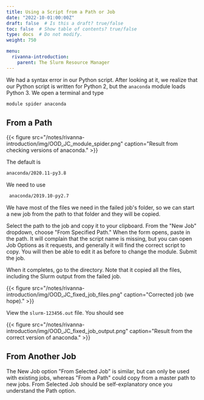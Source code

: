 ```yaml
---
title: Using a Script from a Path or Job
date: "2022-10-01:00:00Z"
draft: false  # Is this a draft? true/false
toc: false  # Show table of contents? true/false
type: docs  # Do not modify.
weight: 750

menu:
  rivanna-introduction:
    parent: The Slurm Resource Manager
---
```


We had a syntax error in our Python script.  After looking at it, we realize that our Python script is written for Python 2, but the `anaconda` module loads Python 3.  We open a terminal and type
```bash
module spider anaconda
```

## From a Path

{{< figure src="/notes/rivanna-introduction/img/OOD_JC_module_spider.png" caption="Result from checking versions of anaconda." >}}

The default is 
```bash
anaconda/2020.11-py3.8
```
We need to use
```bash
 anaconda/2019.10-py2.7
```

We have most of the files we need in the failed job's folder, so we can start a new job from the path to that folder and they will be copied.

Select the path to the job and copy it to your clipboard. From the "New Job" dropdown, choose "From Specified Path."  When the form opens, paste in the path.  It will complain that the script name is missing, but you can open Job Options as it requests, and generally it will find the correct script to copy.  You will then be able to edit it as before to change the module.  Submit the job.

When it completes, go to the directory.  Note that it copied all the files, including the Slurm output from the failed job. 

{{< figure src="/notes/rivanna-introduction/img/OOD_JC_fixed_job_files.png" caption="Corrected job (we hope)." >}}

View the `slurm-123456.out` file.  You should see

{{< figure src="/notes/rivanna-introduction/img/OOD_JC_fixed_job_output.png" caption="Result from the correct version of anaconda." >}}

## From Another Job

The New Job option "From Selected Job" is similar, but can only be used with existing jobs, whereas "From a Path" could copy from a master path to new jobs.  From Selected Job should be self-explanatory once you understand the Path option.
